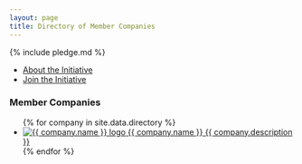 ```yaml
---
layout: page
title: Directory of Member Companies
---
```


{% include pledge.md %}

<ul class="nav">
    <li><a href="/about/">About the Initiative</a></li>
    <li><a href="/join/">Join the Initiative</a></li>
</ul>


### Member Companies

<ul class="directory">
    {% for company in site.data.directory %}
    <li><a href="{{ company.url }}">
        <span class="logo"><img src="/img/logos/{{ company.logo }}" 
            alt="{{ company.name }} logo"></span>
        <span class="name">{{ company.name }}</span>
        <span class="description">{{ company.description }}</span>
    </a></li>
    {% endfor %}
</ul>
<div class="clear"></div>
